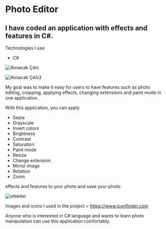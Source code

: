 # Photo Editor 
## I have coded an application with effects and features in C#.
Technologies I use
- C#


![Alınacak Çıktı](https://user-images.githubusercontent.com/56935899/219710888-dd3627e4-21e1-4c5c-9f5d-7c8b0dd93cf2.jpg)

![Alınacak Çıktı3](https://user-images.githubusercontent.com/56935899/219710996-7c73288c-2517-43a8-88e1-015e79249f20.jpg)

My goal was to make it easy for users to have features such as photo editing, cropping, applying effects, changing extensions and paint mode in one application.

With this application, you can apply 

- Sepia
- Grayscale
- Invert colors
- Brightness
- Contrast
- Saturation
- Paint mode
- Resize
- Change extension
- Mirror image
- Rotation 
- Zoom 

effects and features to your photo and save your photo.

![efektler](https://user-images.githubusercontent.com/56935899/219711158-7e16ecd9-8557-41eb-be8f-fa61189cdf93.jpg)

Images and icons I used in the project = https://www.iconfinder.com

Anyone who is interested in C# language and wants to learn photo manipulation can use this application comfortably.
